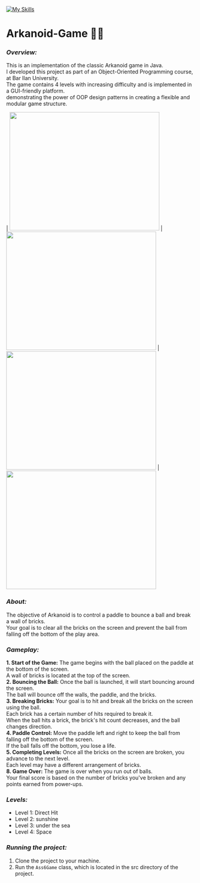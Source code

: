 [![My Skills](https://skills.thijs.gg/icons?i=java,git)](https://skills.thijs.gg)
# Arkanoid-Game 💜🐠
### ***Overview:***
This is an implementation of the classic Arkanoid game in Java. <br>
I developed this project as part of an Object-Oriented Programming course, at Bar Ilan University.<br>
The game contains 4 levels with increasing difficulty and is implemented in a GUI-friendly platform.<br>
demonstrating the power of OOP design patterns in creating a flexible and modular game structure.<br>

| <img src="https://github.com/morh1/Arkanoid-Game/assets/117579573/afdc5755-37af-46f3-9d83-7b9fce1f8a2e" width="400" height="315">
| <img src="https://github.com/morh1/Arkanoid-Game/assets/117579573/0c367da9-bafe-424a-85e4-efc9727f3399" width="400" height="315">
| <img src="https://github.com/morh1/Arkanoid-Game/assets/117579573/9b855668-8739-4453-9ca1-fdaa953223c9" width="400" height="315">
| <img src="https://github.com/morh1/Arkanoid-Game/assets/117579573/fdbabb08-e5d6-481a-ae51-bfd7cdebb4ba)" width="400" height="315">
### ***About:***
The objective of Arkanoid is to control a paddle to bounce a ball and break a wall of bricks.<br>
Your goal is to clear all the bricks on the screen and prevent the ball from falling off the bottom of the play area.<br>
### ***Gameplay:***
**1. Start of the Game:** The game begins with the ball placed on the paddle at the bottom of the screen.<br>
A wall of bricks is located at the top of the screen.<br>
**2. Bouncing the Ball:** Once the ball is launched, it will start bouncing around the screen.<br>
The ball will bounce off the walls, the paddle, and the bricks.<br>
**3. Breaking Bricks:** Your goal is to hit and break all the bricks on the screen using the ball.<br>
Each brick has a certain number of hits required to break it.<br>
When the ball hits a brick, the brick's hit count decreases, and the ball changes direction.<br>
**4. Paddle Control:** Move the paddle left and right to keep the ball from falling off the bottom of the screen.<br>
If the ball falls off the bottom, you lose a life.<br>
**5. Completing Levels:** Once all the bricks on the screen are broken, you advance to the next level.<br>
Each level may have a different arrangement of bricks.<br>
**8. Game Over:** The game is over when you run out of balls.<br>
Your final score is based on the number of bricks you've broken and any points earned from power-ups.<br>
### ***Levels:***
* Level 1: Direct Hit
* Level 2: sunshine
* Level 3: under the sea
* Level 4: Space
### ***Running the project:***
1. Clone the project to your machine.<br>
2. Run the `Ass6Game` class, which is located in the src directory of the project.


